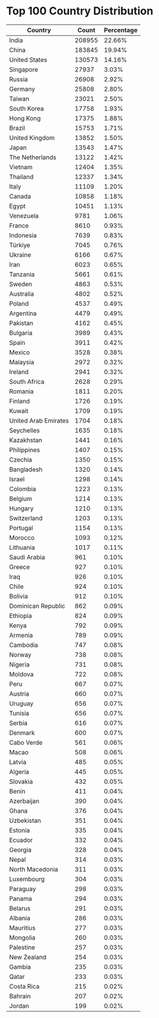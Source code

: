 # Top 100 Country Distribution
| Country | Count | Percentage |
|----|----|----|
| India | 208955 | 22.66% |
| China | 183845 | 19.94% |
| United States | 130573 | 14.16% |
| Singapore | 27937 | 3.03% |
| Russia | 26908 | 2.92% |
| Germany | 25808 | 2.80% |
| Taiwan | 23021 | 2.50% |
| South Korea | 17758 | 1.93% |
| Hong Kong | 17375 | 1.88% |
| Brazil | 15753 | 1.71% |
| United Kingdom | 13852 | 1.50% |
| Japan | 13543 | 1.47% |
| The Netherlands | 13122 | 1.42% |
| Vietnam | 12404 | 1.35% |
| Thailand | 12337 | 1.34% |
| Italy | 11109 | 1.20% |
| Canada | 10858 | 1.18% |
| Egypt | 10451 | 1.13% |
| Venezuela | 9781 | 1.06% |
| France | 8610 | 0.93% |
| Indonesia | 7639 | 0.83% |
| Türkiye | 7045 | 0.76% |
| Ukraine | 6166 | 0.67% |
| Iran | 6023 | 0.65% |
| Tanzania | 5661 | 0.61% |
| Sweden | 4863 | 0.53% |
| Australia | 4802 | 0.52% |
| Poland | 4537 | 0.49% |
| Argentina | 4479 | 0.49% |
| Pakistan | 4162 | 0.45% |
| Bulgaria | 3989 | 0.43% |
| Spain | 3911 | 0.42% |
| Mexico | 3528 | 0.38% |
| Malaysia | 2972 | 0.32% |
| Ireland | 2941 | 0.32% |
| South Africa | 2628 | 0.29% |
| Romania | 1811 | 0.20% |
| Finland | 1726 | 0.19% |
| Kuwait | 1709 | 0.19% |
| United Arab Emirates | 1704 | 0.18% |
| Seychelles | 1635 | 0.18% |
| Kazakhstan | 1441 | 0.16% |
| Philippines | 1407 | 0.15% |
| Czechia | 1350 | 0.15% |
| Bangladesh | 1320 | 0.14% |
| Israel | 1298 | 0.14% |
| Colombia | 1223 | 0.13% |
| Belgium | 1214 | 0.13% |
| Hungary | 1210 | 0.13% |
| Switzerland | 1203 | 0.13% |
| Portugal | 1154 | 0.13% |
| Morocco | 1093 | 0.12% |
| Lithuania | 1017 | 0.11% |
| Saudi Arabia | 961 | 0.10% |
| Greece | 927 | 0.10% |
| Iraq | 926 | 0.10% |
| Chile | 924 | 0.10% |
| Bolivia | 912 | 0.10% |
| Dominican Republic | 862 | 0.09% |
| Ethiopia | 824 | 0.09% |
| Kenya | 792 | 0.09% |
| Armenia | 789 | 0.09% |
| Cambodia | 747 | 0.08% |
| Norway | 738 | 0.08% |
| Nigeria | 731 | 0.08% |
| Moldova | 722 | 0.08% |
| Peru | 667 | 0.07% |
| Austria | 660 | 0.07% |
| Uruguay | 656 | 0.07% |
| Tunisia | 656 | 0.07% |
| Serbia | 616 | 0.07% |
| Denmark | 600 | 0.07% |
| Cabo Verde | 561 | 0.06% |
| Macao | 508 | 0.06% |
| Latvia | 485 | 0.05% |
| Algeria | 445 | 0.05% |
| Slovakia | 432 | 0.05% |
| Benin | 411 | 0.04% |
| Azerbaijan | 390 | 0.04% |
| Ghana | 376 | 0.04% |
| Uzbekistan | 351 | 0.04% |
| Estonia | 335 | 0.04% |
| Ecuador | 332 | 0.04% |
| Georgia | 328 | 0.04% |
| Nepal | 314 | 0.03% |
| North Macedonia | 311 | 0.03% |
| Luxembourg | 304 | 0.03% |
| Paraguay | 298 | 0.03% |
| Panama | 294 | 0.03% |
| Belarus | 291 | 0.03% |
| Albania | 286 | 0.03% |
| Mauritius | 277 | 0.03% |
| Mongolia | 260 | 0.03% |
| Palestine | 257 | 0.03% |
| New Zealand | 254 | 0.03% |
| Gambia | 235 | 0.03% |
| Qatar | 233 | 0.03% |
| Costa Rica | 215 | 0.02% |
| Bahrain | 207 | 0.02% |
| Jordan | 199 | 0.02% |
